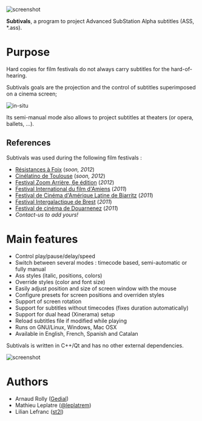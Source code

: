 ![screenshot](http://mathieu-leplatre.info/media/subtivals/subtivals.png)

**Subtivals**, a program to project Advanced SubStation Alpha subtitles (ASS, *.ass).

Purpose
=======

Hard copies for film festivals do not always carry subtitles for the hard-of-hearing.

Subtivals goals are the projection and the control of subtitles superimposed on a cinema screen;

![in-situ](http://mathieu-leplatre.info/media/subtivals/subtivals-insitu.png)

Its semi-manual mode also allows to project subtitles at theaters (or opera, ballets, ...). 

## References

Subtivals was used during the following film festivals :

* [Résistances à Foix](http://festival-resistances.fr) (*soon, 2012*)
* [Cinélatino de Toulouse](http://www.cinelatino.com.fr) (*soon, 2012*)
* [Festival Zoom Arrière, 6e édition](http://www.lacinemathequedetoulouse.com/archives/2012/thematiques) (*2012*)
* [Festival International du film d'Amiens](http://www.filmfestamiens.org) (*2011*)
* [Festival de Cinéma d'Amérique Latine de Biarritz](http://www.festivaldebiarritz.com) (*2011*)
* [Festival Intergalactique de Brest](http://festival-galactique.infini.fr) (*2011*)
* [Festival de cinéma de Douarnenez](http://www.festival-douarnenez.com) (*2011*)
* *Contact-us to add yours!* 

Main features
=============

* Control play/pause/delay/speed
* Switch between several modes : timecode based, semi-automatic or fully manual
* Ass styles (italic, positions, colors)
* Override styles (color and font size)
* Easily adjust position and size of screen window with the mouse
* Configure presets for screen positions and overriden styles
* Support of screen rotation
* Support for subtitles without timecodes (fixes duration automatically)
* Support for dual head (Xinerama) setup
* Reload subtitles file if modified while playing
* Runs on GNU/Linux, Windows, Mac OSX
* Available in English, French, Spanish and Catalan

Subtivals is written in C++/Qt and has no other external dependencies.

![screenshot](http://mathieu-leplatre.info/media/subtivals/subtivals-preview.png)

Authors
=======

* Arnaud Rolly ([Gedial](http://www.gedial.com))
* Mathieu Leplatre ([@leplatrem](http://mathieu-leplatre.info))
* Lilian Lefranc ([st2l](http://st2l.fr))

